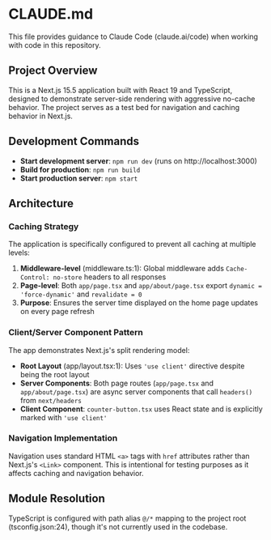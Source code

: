# CLAUDE.md

This file provides guidance to Claude Code (claude.ai/code) when working with code in this repository.

## Project Overview

This is a Next.js 15.5 application built with React 19 and TypeScript, designed to demonstrate server-side rendering with aggressive no-cache behavior. The project serves as a test bed for navigation and caching behavior in Next.js.

## Development Commands

- **Start development server**: `npm run dev` (runs on http://localhost:3000)
- **Build for production**: `npm run build`
- **Start production server**: `npm start`

## Architecture

### Caching Strategy

The application is specifically configured to prevent all caching at multiple levels:

1. **Middleware-level** (middleware.ts:1): Global middleware adds `Cache-Control: no-store` headers to all responses
2. **Page-level**: Both `app/page.tsx` and `app/about/page.tsx` export `dynamic = 'force-dynamic'` and `revalidate = 0`
3. **Purpose**: Ensures the server time displayed on the home page updates on every page refresh

### Client/Server Component Pattern

The app demonstrates Next.js's split rendering model:

- **Root Layout** (app/layout.tsx:1): Uses `'use client'` directive despite being the root layout
- **Server Components**: Both page routes (`app/page.tsx` and `app/about/page.tsx`) are async server components that call `headers()` from `next/headers`
- **Client Component**: `counter-button.tsx` uses React state and is explicitly marked with `'use client'`

### Navigation Implementation

Navigation uses standard HTML `<a>` tags with `href` attributes rather than Next.js's `<Link>` component. This is intentional for testing purposes as it affects caching and navigation behavior.

## Module Resolution

TypeScript is configured with path alias `@/*` mapping to the project root (tsconfig.json:24), though it's not currently used in the codebase.
